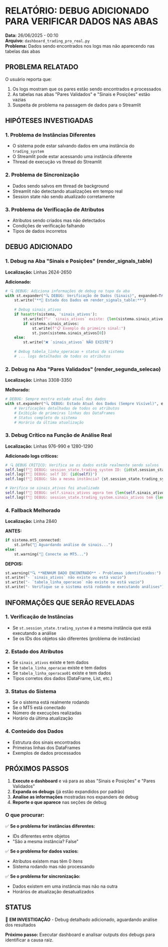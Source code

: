 # RELATÓRIO: DEBUG ADICIONADO PARA VERIFICAR DADOS NAS ABAS

**Data:** 26/06/2025 - 00:10  
**Arquivo:** `dashboard_trading_pro_real.py`  
**Problema:** Dados sendo encontrados nos logs mas não aparecendo nas tabelas das abas

## PROBLEMA RELATADO

O usuário reporta que:
1. Os logs mostram que os pares estão sendo encontrados e processados
2. As tabelas nas abas "Pares Validados" e "Sinais e Posições" estão vazias
3. Suspeita de problema na passagem de dados para o Streamlit

## HIPÓTESES INVESTIGADAS

### 1. Problema de Instâncias Diferentes
- O sistema pode estar salvando dados em uma instância do `trading_system`
- O Streamlit pode estar acessando uma instância diferente
- Thread de execução vs thread do Streamlit

### 2. Problema de Sincronização
- Dados sendo salvos em thread de background
- Streamlit não detectando atualizações em tempo real
- Session state não sendo atualizado corretamente

### 3. Problema de Verificação de Atributos
- Atributos sendo criados mas não detectados
- Condições de verificação falhando
- Tipos de dados incorretos

## DEBUG ADICIONADO

### 1. Debug na Aba "Sinais e Posições" (render_signals_table)
**Localização:** Linhas 2624-2650

**Adicionado:**
```python
# 🔍 DEBUG: Adiciona informações de debug no topo da aba
with st.expander("🔍 DEBUG: Verificação de Dados (Sinais)", expanded=True):
    st.write("**🔧 Estado dos Dados em render_signals_table:**")
    
    # Debug sinais_ativos
    if hasattr(sistema, 'sinais_ativos'):
        st.write(f"✅ `sinais_ativos` existe: {len(sistema.sinais_ativos) if sistema.sinais_ativos else 0} itens")
        if sistema.sinais_ativos:
            st.write(f"📋 Exemplo do primeiro sinal:")
            st.json(sistema.sinais_ativos[0])
    else:
        st.write("❌ `sinais_ativos` NÃO EXISTE")
    
    # Debug tabela_linha_operacao + status do sistema
    # ... logs detalhados de todos os atributos
```

### 2. Debug na Aba "Pares Validados" (render_segunda_selecao)
**Localização:** Linhas 3308-3350

**Melhorado:**
```python
# DEBUG: Sempre mostra estado atual dos dados
with st.expander("🔍 DEBUG: Estado Atual dos Dados (Sempre Visível)", expanded=True):
    # Verificações detalhadas de todos os atributos
    # Exibição de primeiras linhas dos DataFrames
    # Status completo do sistema
    # Horário da última atualização
```

### 3. Debug Crítico na Função de Análise Real
**Localização:** Linhas 976-990 e 1280-1290

**Adicionado logs críticos:**
```python
# 🔍 DEBUG CRÍTICO: Verifica se os dados estão realmente sendo salvos
self.log(f"🔧 DEBUG: session_state.trading_system ID: {id(st.session_state.trading_system)}")
self.log(f"🔧 DEBUG: self ID: {id(self)}")
self.log(f"🔧 DEBUG: São a mesma instância? {st.session_state.trading_system is self}")

# Verifica se sinais_ativos foi atualizado
self.log(f"🔧 DEBUG: self.sinais_ativos agora tem {len(self.sinais_ativos)} itens")
self.log(f"🔧 DEBUG: session_state.trading_system.sinais_ativos tem {len(st.session_state.trading_system.sinais_ativos) if hasattr(st.session_state.trading_system, 'sinais_ativos') and st.session_state.trading_system.sinais_ativos else 0} itens")
```

### 4. Fallback Melhorado
**Localização:** Linha 2840

**ANTES:**
```python
if sistema.mt5_connected:
    st.info("📡 Aguardando análise de sinais...")
else:
    st.warning("🔌 Conecte ao MT5...")
```

**DEPOIS:**
```python
st.warning("🔍 **NENHUM DADO ENCONTRADO** - Problemas identificados:")
st.write("- `sinais_ativos` não existe ou está vazio")
st.write("- `tabela_linha_operacao` não existe ou está vazio") 
st.write("- Verifique se o sistema está rodando e executando análises")
```

## INFORMAÇÕES QUE SERÃO REVELADAS

### 1. Verificação de Instâncias
- Se `st.session_state.trading_system` é a mesma instância que está executando a análise
- Se os IDs dos objetos são diferentes (problema de instâncias)

### 2. Estado dos Atributos
- Se `sinais_ativos` existe e tem dados
- Se `tabela_linha_operacao` existe e tem dados  
- Se `tabela_linha_operacao01` existe e tem dados
- Tipos corretos dos dados (DataFrame, List, etc.)

### 3. Status do Sistema
- Se o sistema está realmente rodando
- Se o MT5 está conectado
- Número de execuções realizadas
- Horário da última atualização

### 4. Conteúdo dos Dados
- Estrutura dos sinais encontrados
- Primeiras linhas dos DataFrames
- Exemplos de dados processados

## PRÓXIMOS PASSOS

1. **Execute o dashboard** e vá para as abas "Sinais e Posições" e "Pares Validados"
2. **Expanda os debugs** (já estão expandidos por padrão)
3. **Analise as informações** mostradas nos expanders de debug
4. **Reporte o que aparece** nas seções de debug

### O que procurar:

✅ **Se o problema for instâncias diferentes:**
- IDs diferentes entre objetos
- "São a mesma instância? False"

✅ **Se o problema for dados vazios:**
- Atributos existem mas têm 0 itens
- Sistema rodando mas não processando

✅ **Se o problema for sincronização:**
- Dados existem em uma instância mas não na outra
- Horários de atualização desatualizados

## STATUS

🔧 **EM INVESTIGAÇÃO** - Debug detalhado adicionado, aguardando análise dos resultados

**Próximo passo:** Executar dashboard e analisar outputs dos debugs para identificar a causa raiz.
